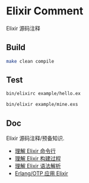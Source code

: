# Elixir Comment

Elixir 源码注释

## Build

```bash
make clean compile
```

## Test

```bash
bin/elixirc example/hello.ex

bin/elixir example/mine.exs
```

## Doc

Elixir 源码注释/预备知识.

- [理解 Elixir 命令行](https://github.com/zhenyuanlau/elixir-comment/blob/main/doc/ElixirCLI.md)
- [理解 Elixir 构建过程](https://github.com/zhenyuanlau/elixir-comment/blob/main/doc/ElixirBuild.md)
- [理解 Elixir 语法解析](https://github.com/zhenyuanlau/elixir-comment/blob/main/doc/ElixirParser.md)
- [Erlang/OTP 应用 Elixir](https://github.com/zhenyuanlau/elixir-comment/blob/main/doc/ElixirApp.md)
